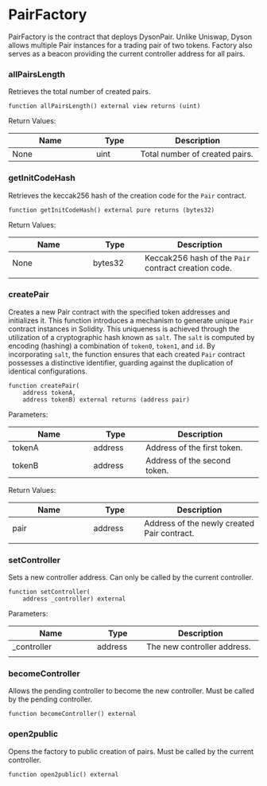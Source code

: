 # PairFactory

PairFactory is the contract that deploys DysonPair. Unlike Uniswap, Dyson allows multiple Pair instances for a trading pair of two tokens. Factory also serves as a beacon providing the current controller address for all pairs.

### **allPairsLength**

Retrieves the total number of created pairs.

```solidity
function allPairsLength() external view returns (uint)
```

Return Values:

<table><thead><tr><th width="191">Name</th><th width="85">Type</th><th width="279">Description</th></tr></thead><tbody><tr><td>None</td><td>uint</td><td>Total number of created pairs.</td></tr></tbody></table>



### **getInitCodeHash**

Retrieves the keccak256 hash of the creation code for the `Pair` contract.

```solidity
function getInitCodeHash() external pure returns (bytes32)
```

Return Values:

<table><thead><tr><th width="191">Name</th><th width="100">Type</th><th width="279">Description</th></tr></thead><tbody><tr><td>None</td><td>bytes32</td><td>Keccak256 hash of the <code>Pair</code> contract creation code.</td></tr><tr><td></td><td></td><td></td></tr></tbody></table>

### **createPair**

Creates a new Pair contract with the specified token addresses and initializes it. This function introduces a mechanism to generate unique `Pair` contract instances in Solidity. This uniqueness is achieved through the utilization of a cryptographic hash known as `salt`. The `salt` is computed by encoding (hashing) a combination of `token0`, `token1`, and `id`. By incorporating `salt`, the function ensures that each created `Pair` contract possesses a distinctive identifier, guarding against the duplication of identical configurations.

```solidity
function createPair(
    address tokenA, 
    address tokenB) external returns (address pair)
```

Parameters:

<table><thead><tr><th width="191">Name</th><th width="102">Type</th><th width="279">Description</th></tr></thead><tbody><tr><td>tokenA</td><td>address</td><td>Address of the first token.</td></tr><tr><td>tokenB</td><td>address</td><td>Address of the second token.</td></tr></tbody></table>

Return Values:

<table><thead><tr><th width="191">Name</th><th width="97">Type</th><th width="279">Description</th></tr></thead><tbody><tr><td>pair</td><td>address</td><td>Address of the newly created Pair contract.</td></tr><tr><td></td><td></td><td></td></tr></tbody></table>

### **setController**

Sets a new controller address. Can only be called by the current controller.

```solidity
function setController(
    address _controller) external
```

Parameters:

<table><thead><tr><th width="191">Name</th><th width="94">Type</th><th width="279">Description</th></tr></thead><tbody><tr><td>_controller</td><td>address</td><td>The new controller address.</td></tr><tr><td></td><td></td><td></td></tr></tbody></table>

### **becomeController**

Allows the pending controller to become the new controller. Must be called by the pending controller.

```solidity
function becomeController() external
```

### **open2public**

Opens the factory to public creation of pairs. Must be called by the current controller.

```solidity
function open2public() external
```
